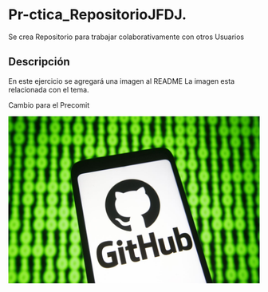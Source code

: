 # Pr-ctica_RepositorioJFDJ.
Se crea Repositorio para trabajar colaborativamente con otros Usuarios

## Descripción
En este ejercicio se agregará una imagen al README
La imagen esta relacionada con el tema.

Cambio para el Precomit

![Imagen](Multimedia/GitHub.jpg)
